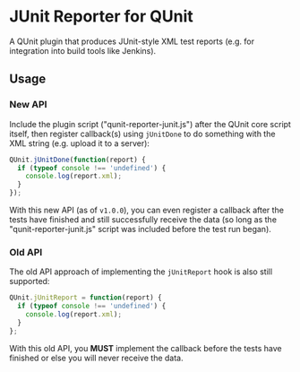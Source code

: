 # JUnit Reporter for QUnit

A QUnit plugin that produces JUnit-style XML test reports (e.g. for integration into build tools like Jenkins).


## Usage

### New API

Include the plugin script ("qunit-reporter-junit.js") after the QUnit core script itself, then register callback(s) using `jUnitDone` to do something with the XML string (e.g. upload it to a server):

```js
QUnit.jUnitDone(function(report) {
  if (typeof console !== 'undefined') {
    console.log(report.xml);
  }
});
```

With this new API (as of `v1.0.0`), you can even register a callback after the tests have finished and still successfully receive the data (so long as the "qunit-reporter-junit.js" script was included before the test run began).


### Old API

The old API approach of implementing the `jUnitReport` hook is also still supported:

```js
QUnit.jUnitReport = function(report) {
  if (typeof console !== 'undefined') {
    console.log(report.xml);
  }
};
```

With this old API, you **MUST** implement the callback before the tests have finished or else you will never receive the data.

